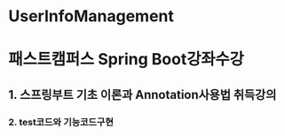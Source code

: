 # UserInfoManagement
<h1>패스트캠퍼스 Spring Boot강좌수강</h1>
<h2>1. 스프링부트 기초 이론과 Annotation사용법 취득강의</h2>
<h3>2. test코드와 기능코드구현</h3>
